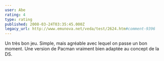 ```yaml
---
user: Abe
rating: 4
type: rating
published: 2008-03-24T03:35:45.000Z
legacy_url: http://www.emunova.net/veda/test/2624.htm#comment-9396
---
```

Un très bon jeu. Simple, mais agréable avec lequel on passe un bon moment. Une version de Pacman vraiment bien adaptée au concept de la DS.